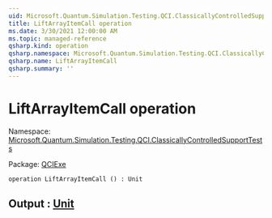 ```yaml
---
uid: Microsoft.Quantum.Simulation.Testing.QCI.ClassicallyControlledSupportTests.LiftArrayItemCall
title: LiftArrayItemCall operation
ms.date: 3/30/2021 12:00:00 AM
ms.topic: managed-reference
qsharp.kind: operation
qsharp.namespace: Microsoft.Quantum.Simulation.Testing.QCI.ClassicallyControlledSupportTests
qsharp.name: LiftArrayItemCall
qsharp.summary: ''
---
```


# LiftArrayItemCall operation

Namespace: [Microsoft.Quantum.Simulation.Testing.QCI.ClassicallyControlledSupportTests](xref:Microsoft.Quantum.Simulation.Testing.QCI.ClassicallyControlledSupportTests)

Package: [QCIExe](https://nuget.org/packages/QCIExe)




```qsharp
operation LiftArrayItemCall () : Unit
```


## Output : [Unit](xref:microsoft.quantum.lang-ref.unit)

